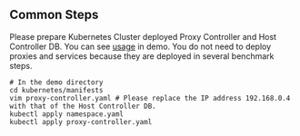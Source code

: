 ## Common Steps
Please prepare Kubernetes Cluster deployed Proxy Controller and Host Controller DB.
You can see [usage](https://github.com/picop-rd/demo#kubernetes) in demo.
You do not need to deploy proxies and services because they are deployed in several benchmark steps.

```
# In the demo directory
cd kubernetes/manifests
vim proxy-controller.yaml # Please replace the IP address 192.168.0.4 with that of the Host Controller DB.
kubectl apply namespace.yaml
kubectl apply proxy-controller.yaml
```
